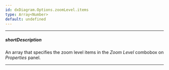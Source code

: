 ```yaml
---
id: dxDiagram.Options.zoomLevel.items
type: Array<Number>
default: undefined
---
```

---
##### shortDescription
An array that specifies the zoom level items in the _Zoom Level_ combobox on _Properties_ panel.

---